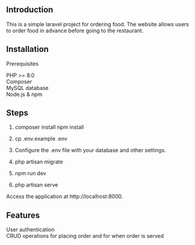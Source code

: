 ## Introduction

This is a simple laravel project for ordering food. The website allows users to order food in advance before going to the restaurant.

## Installation
Prerequisites

PHP >= 8.0<br>
Composer<br>
MySQL database<br>
Node.js & npm

## Steps

1. composer install
npm install

2. cp .env.example .env

3. Configure the .env file with your database and other settings.

4. php artisan migrate

5. npm run dev

6. php artisan serve

Access the application at http://localhost:8000.

## Features

User authentication<br>
CRUD operations for placing order and for when order is served


